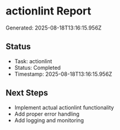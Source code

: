 # actionlint Report

Generated: 2025-08-18T13:16:15.956Z

## Status
- Task: actionlint
- Status: Completed
- Timestamp: 2025-08-18T13:16:15.956Z

## Next Steps
- Implement actual actionlint functionality
- Add proper error handling
- Add logging and monitoring
